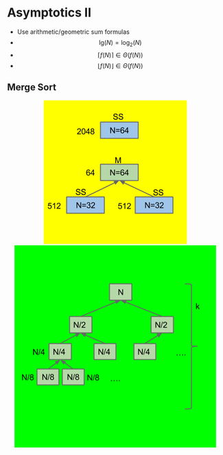 # Asymptotics II
* Use arithmetic/geometric sum formulas
* $$\text{lg}(N) = \log_2(N)$$
* $$\lceil f(N) \rceil \in \Theta(f(N))$$
* $$\lfloor f(N) \rfloor \in \Theta(f(N))$$

## Merge Sort
<p align="center">
    <img src="merge_motivation.png">
    <img src="merge.png">
</p>
